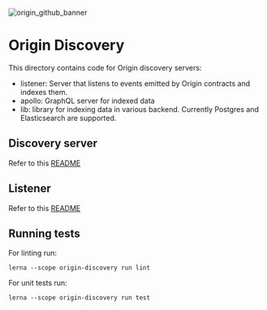 ![origin_github_banner](https://user-images.githubusercontent.com/673455/37314301-f8db9a90-2618-11e8-8fee-b44f38febf38.png)

# Origin Discovery

This directory contains code for Origin discovery servers:

 - listener: Server that listens to events emitted by Origin contracts and indexes them.
 - apollo: GraphQL server for indexed data
 - lib: library for indexing data in various backend. Currently Postgres and Elasticsearch are supported.

## Discovery server
Refer to this [README](./src/apollo/README.md)

## Listener
Refer to this [README](./src/listener/README.md)

## Running tests

For linting run:

`lerna --scope origin-discovery run lint`

For unit tests run:

`lerna --scope origin-discovery run test`
